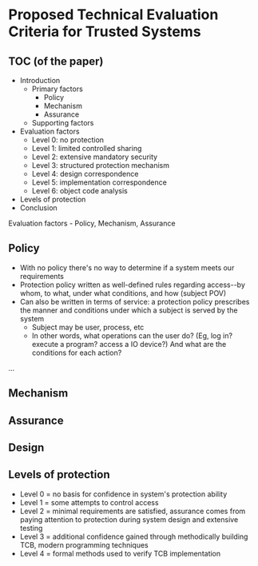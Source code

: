 # Proposed Technical Evaluation Criteria for Trusted Systems

## TOC (of the paper)

- Introduction
  - Primary factors
    - Policy
    - Mechanism
    - Assurance
  - Supporting factors
- Evaluation factors
  - Level 0: no protection
  - Level 1: limited controlled sharing
  - Level 2: extensive mandatory security
  - Level 3: structured protection mechanism
  - Level 4: design correspondence
  - Level 5: implementation correspondence
  - Level 6: object code analysis
- Levels of protection
- Conclusion

Evaluation factors - Policy, Mechanism, Assurance

## Policy

- With no policy there's no way to determine if a system meets our requirements
- Protection policy written as well-defined rules regarding access--by whom, to what, under what conditions, and how (subject POV)
- Can also be written in terms of service: a protection policy prescribes the manner and conditions under which a subject is served by the system
  - Subject may be user, process, etc
  - In other words, what operations can the user do? (Eg, log in? execute a program? access a IO device?) And what are the conditions for each action?

...

## Mechanism

## Assurance

## Design

## Levels of protection

- Level 0 = no basis for confidence in system's protection ability
- Level 1 = some attempts to control access
- Level 2 = minimal requirements are satisfied, assurance comes from paying attention to protection during system design and extensive testing
- Level 3 = additional confidence gained through methodically building TCB, modern programming techniques
- Level 4 = formal methods used to verify TCB implementation
